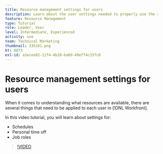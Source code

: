 ```yaml
---
title: Resource management settings for users
description: Learn about the user settings needed to properly use the resource management tools.
feature: Resource Management
type: Tutorial
role: Leader, User
level: Intermediate, Experienced
activity: use
team: Technical Marketing
thumbnail: 335161.png
kt: 8873
exl-id: a1ecee82-11f4-4b10-ba0d-49eff4c337c0
---
```

# Resource management settings for users

When it comes to understanding what resources are available, there are several things that need to be applied to each user in [!DNL Workfront]. 

In this video tutorial, you will learn about settings for:

* Schedules
* Personal time off
* Job roles

>[!VIDEO](https://video.tv.adobe.com/v/335161/?quality=12)
